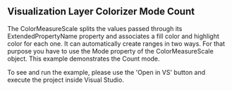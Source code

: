 ## Visualization Layer Colorizer Mode Count
The ColorMeasureScale splits the values passed through its ExtendedPropertyName property and associates a fill color and highlight color for each one. It can automatically create ranges in two ways. For that purpose you have to use the Mode property of the ColorMeasureScale object. This example demonstrates the Count mode.

To see and run the example, please use the 'Open in VS' button and execute the project inside Visual Studio.

[//]: <keywords:ColorMeasureScale, ShapeFillCollection, HighlightFillCollection, MapShapeFill, AsyncShapeFileReader>